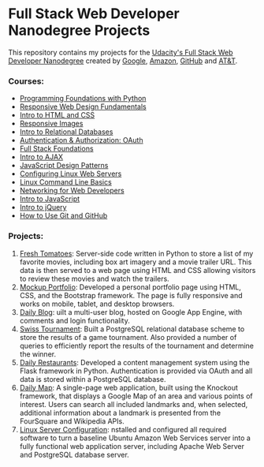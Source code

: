 # Full Stack Web Developer Nanodegree Projects
This repository contains my projects for the [Udacity's Full Stack Web Developer Nanodegree](https://www.udacity.com/course/full-stack-web-developer-nanodegree--nd004) created by [Google](www.google.com), [Amazon](https://www.amazon.com), [GitHub](https://github.com) and [AT&T](https://www.att.com/).

### Courses:
- [Programming Foundations with Python](https://www.udacity.com/course/programming-foundations-with-python--ud036)
- [Responsive Web Design Fundamentals](https://www.udacity.com/course/responsive-web-design-fundamentals--ud893)
- [Intro to HTML and CSS](https://www.udacity.com/courses/intro-to-html-and-css--ud304)
- [Responsive Images](https://www.udacity.com/course/responsive-images--ud882)
- [Intro to Relational Databases](https://www.udacity.com/course/intro-to-relational-databases--ud197)
- [Authentication & Authorization: OAuth](https://www.udacity.com/course/authentication-authorization-oauth--ud330)
- [Full Stack Foundations](https://www.udacity.com/course/full-stack-foundations--ud088)
- [Intro to AJAX](https://www.udacity.com/course/intro-to-ajax--ud110)
- [JavaScript Design Patterns](https://www.udacity.com/course/javascript-design-patterns--ud989)
- [Configuring Linux Web Servers](https://www.udacity.com/course/configuring-linux-web-servers--ud299)
- [Linux Command Line Basics](https://www.udacity.com/course/linux-command-line-basics--ud595)
- [Networking for Web Developers](https://www.udacity.com/course/networking-for-web-developers--ud256)
- [Intro to JavaScript](https://www.udacity.com/course/intro-to-javascript--ud803)
- [Intro to jQuery](https://www.udacity.com/course/intro-to-jquery--ud245)
- [How to Use Git and GitHub](https://www.udacity.com/course/how-to-use-git-and-github--ud775)

### Projects:
1. [Fresh Tomatoes](https://github.com/Mohllal/udacity-fsnd/tree/master/p1-fresh-tomatoes): Server-side code written in Python to store a list of my favorite movies, including box art imagery and a movie trailer URL. This data is then served to a web page using HTML and CSS allowing visitors to review these movies and watch the trailers.
2. [Mockup Portfolio](https://github.com/Mohllal/udacity-fsnd/tree/master/p2-mockup-portfolio): Developed a personal portfolio page using HTML, CSS, and the Bootstrap framework. The page is fully responsive and works on mobile, tablet, and desktop browsers.
3. [Daily Blog](https://github.com/Mohllal/udacity-fsnd/tree/master/p3-daily-blog): uilt a multi-user blog, hosted on Google App Engine, with comments and login functionality.
4. [Swiss Tournament](https://github.com/Mohllal/udacity-fsnd/tree/master/p4-swiss-tournament): Built a PostgreSQL relational database scheme to store the results of a game tournament. Also provided a number of queries to efficiently report the results of the tournament and determine the winner.
5. [Daily Restaurants](https://github.com/Mohllal/udacity-fsnd/tree/master/p5-daily-restaurants): Developed a content management system using the Flask framework in Python. Authentication is provided via OAuth and all data is stored within a PostgreSQL database.
6. [Daily Map](https://github.com/Mohllal/udacity-fsnd/tree/master/p6-daily-map): A single-page web application, built using the Knockout framework, that displays a Google Map of an area and various points of interest. Users can search all included landmarks and, when selected, additional information about a landmark is presented from the FourSquare and Wikipedia APIs.
7. [Linux Server Configuration](https://github.com/Mohllal/udacity-fsnd/tree/master/p7-linux-server-configuration): nstalled and configured all required software to turn a baseline Ubuntu Amazon Web Services server into a fully functional web application server, including Apache Web Server and PostgreSQL database server.


